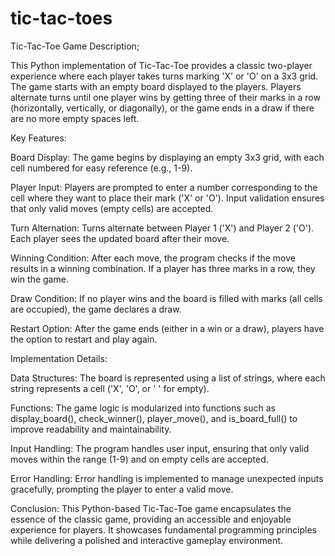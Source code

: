 # tic-tac-toes
Tic-Tac-Toe Game Description;

This Python implementation of Tic-Tac-Toe provides a classic two-player experience where each player takes turns marking 'X' or 'O' on a 3x3 grid. The game starts with an empty board displayed to the players. Players alternate turns until one player wins by getting three of their marks in a row (horizontally, vertically, or diagonally), or the game ends in a draw if there are no more empty spaces left.

Key Features:

Board Display: The game begins by displaying an empty 3x3 grid, with each cell numbered for easy reference (e.g., 1-9).

Player Input: Players are prompted to enter a number corresponding to the cell where they want to place their mark ('X' or 'O'). Input validation ensures that only valid moves (empty cells) are accepted.

Turn Alternation: Turns alternate between Player 1 ('X') and Player 2 ('O'). Each player sees the updated board after their move.

Winning Condition: After each move, the program checks if the move results in a winning combination. If a player has three marks in a row, they win the game.

Draw Condition: If no player wins and the board is filled with marks (all cells are occupied), the game declares a draw.

Restart Option: After the game ends (either in a win or a draw), players have the option to restart and play again.

Implementation Details:

Data Structures: The board is represented using a list of strings, where each string represents a cell ('X', 'O', or ' ' for empty).

Functions: The game logic is modularized into functions such as display_board(), check_winner(), player_move(), and is_board_full() to improve readability and maintainability.

Input Handling: The program handles user input, ensuring that only valid moves within the range (1-9) and on empty cells are accepted.

Error Handling: Error handling is implemented to manage unexpected inputs gracefully, prompting the player to enter a valid move.

Conclusion:
This Python-based Tic-Tac-Toe game encapsulates the essence of the classic game, providing an accessible and enjoyable experience for players. It showcases fundamental programming principles while delivering a polished and interactive gameplay environment.
